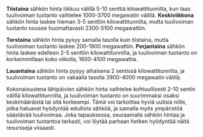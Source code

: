 **Tiistaina** sähkön hinta liikkuu välillä 5-10 senttiä kilowattitunnilta, kun taas tuulivoiman tuotanto vaihtelee 1000-3700 megawatin välillä. **Keskiviikkona** sähkön hinta laskee hieman 3-5 senttiin kilowattitunnilta, mutta tuulivoiman tuotanto nousee huomattavasti 2300-5100 megawattiin. 

**Torstaina** sähkön hinta pysyy samalla tasolla kuin tiistaina, mutta tuulivoiman tuotanto laskee 200-1900 megawattiin. **Perjantaina** sähkön hinta laskee edelleen 2-5 senttiin kilowattitunnilta, ja tuulivoiman tuotanto on korkeimmillaan koko viikolla, 1600-4100 megawattia. 

**Lauantaina** sähkön hinta pysyy alhaisena 2 sentissä kilowattitunnilta, ja tuulivoiman tuotanto on vakaalla tasolla 3900-4000 megawatin välillä. 

Kokonaisuutena lähipäivien sähkön hinta vaihtelee kohtuullisesti 2-10 sentin välillä kilowattitunnilta, ja tuulivoiman tuotanto on suurimmaksi osaksi keskimääräistä tai sitä korkeampi. Tämä voi tarkoittaa hyviä uutisia niille, jotka haluavat hyödyntää edullista sähköä, ja samalla myös ympäristöä säästävää tuulivoimaa. Joka tapauksessa, seuraamalla sähkön hintaa ja tuulivoiman tuotantoa tarkasti, voi löytää parhaan hetken hyödyntää näitä resursseja viisaasti.